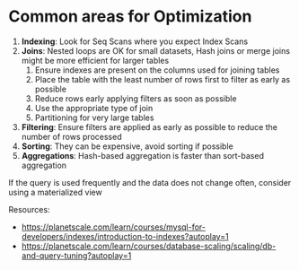 # Common areas for Optimization

1. **Indexing**: Look for Seq Scans where you expect Index Scans
2. **Joins**: Nested loops are OK for small datasets, Hash joins or merge joins might be more
   efficient for larger tables
    1. Ensure indexes are present on the columns used for joining tables
    2. Place the table with the least number of rows first to filter as early as possible
    3. Reduce rows early applying filters as soon as possible
    4. Use the appropriate type of join
    5. Partitioning for very large tables
3. **Filtering**:  Ensure filters are applied as early as possible to reduce the number of rows processed
4. **Sorting**: They can be expensive, avoid sorting if possible
5. **Aggregations**: Hash-based aggregation is faster than sort-based aggregation

If the query is used frequently and the data does not change often, consider using a materialized
   view

Resources:

* https://planetscale.com/learn/courses/mysql-for-developers/indexes/introduction-to-indexes?autoplay=1
* https://planetscale.com/learn/courses/database-scaling/scaling/db-and-query-tuning?autoplay=1